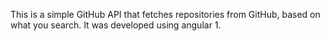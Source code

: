 This is a simple GitHub API that fetches repositories from GitHub, based on what you search. It was developed using angular 1.
